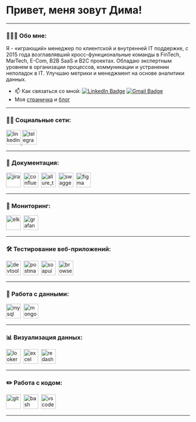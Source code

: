 <!--
**levitskydv/levitskydv** is a ✨ _special_ ✨ repository because its `README.md` (this file) appears on your GitHub profile.

Here are some ideas to get you started:

- 🔭 I’m currently working on ...
- 🌱 I’m currently learning ...
- 👯 I’m looking to collaborate on ...
- 🤔 I’m looking for help with ...
- 💬 Ask me about ...
- 📫 How to reach me: ...
- 😄 Pronouns: ...
- ⚡ Fun fact: ...
-->

# Привет, меня зовут Дима!

---

### 👨🏻‍💻 Обо мне:

Я - «играющий» менеджер по клиентской и внутренней IT поддержке, с 2015 года возглавлявший кросс-функциональные команды в FinTech, MarTech, E-Com, B2B SaaS и B2C проектах. Обладаю экспертным уровнем в организации процессов, коммуникации и устранении неполадок в IT. Улучшаю метрики и менеджмент на основе аналитики данных.

- 📫 Как связаться со мной: [![LinkedIn Badge](https://img.shields.io/badge/-@levitskydv-blue?style=flat&logo=LinkedIn&logoColor=white)](https://www.linkedin.com/in/levitskydv/) [![Gmail Badge](https://img.shields.io/badge/-Protonmail-white?style=flat&logo=protonmail&logoColor=#6D4AFF)](mailto:majorcore@protonmail.ch)
- Моя [страничка](https://nomadswitch.com/main-ru) и [блог](https://nomadswitch.com/blog-ru)

---
### 🤝🏻 Социальные сети:

  <div id="badges">
    <a href="https://www.linkedin.com/in/levitskydv/" target="_blank">
      <img src="https://cdn-icons-png.flaticon.com/512/2504/2504799.png" width="40" height="40" alt="linkedin" />
    </a>
    <a href="https://t.me/willirove" target="_blank">
      <img src="https://cdn-icons-png.flaticon.com/512/2111/2111646.png" width="40" height="40" alt="telegram" />
    </a>
  </div>

---

### 📁 Документация:

<div>
  <img src="https://cdn.worldvectorlogo.com/logos/jira-1.svg" title="jira" alt="jira" width="40" height="40"/>&nbsp
  <img src="https://www.svgrepo.com/show/353597/confluence.svg" title="confluence" alt="confluence" width="40" height="40"/>&nbsp
  <img src="https://plugins.jetbrains.com/files/12513/429395/icon/pluginIcon.svg" title="allure_testops" alt="allure_testops" width="40" height="40"/>&nbsp
  <img src="https://camo.githubusercontent.com/96e43701d83561899724a89d71187445b7b8f4fe84518a3ea5bec8f85bd207bf/68747470733a2f2f63646e2e737667706f726e2e636f6d2f6c6f676f732f737761676765722e737667" title="swagger" alt="swagger" width="40" height="40"/>&nbsp
  <img src="https://cdn.jsdelivr.net/gh/devicons/devicon/icons/figma/figma-original.svg" title="figma" alt="figma" width="40" height="40"/>&nbsp
</div>

---

### 👀 Мониторинг:

<div>
  <img src="https://cdn.freebiesupply.com/logos/large/2x/elastic-stack-logo-png-transparent.png" title="elk" alt="elk" width="40" height="40"/>&nbsp
  <img src="https://upload.wikimedia.org/wikipedia/commons/thumb/3/3b/Grafana_icon.svg/351px-Grafana_icon.svg.png" title="grafana" alt="grafana" width="40" height="40"/>&nbsp

---

### 🛠 Тестирование веб-приложений:

<div>
  <img src="https://d33wubrfki0l68.cloudfront.net/38b5c953a4667366685d55db55d057c86db1fc54/a0fdc/static/acae6b24d940347661ca901ea07f47c1/chrome-dev-logo-icon.png" title="devtools" alt="devtools" width="40" height="40"/>&nbsp
  <img src="https://seeklogo.com/images/P/postman-logo-0087CA0D15-seeklogo.com.png" title="postman" alt="postman" width="40" height="40"/>&nbsp
  <img src="https://static0.smartbear.co/smartbearbrand/media/images/home/soapui-icon.svg" title="soapui" alt="soapui" width="40" height="40"/>&nbsp
  <img src="https://static-00.iconduck.com/assets.00/browserstack-icon-512x511-xfk7rgj2.png" title="browserstack" alt="browserstack" width="40" height="40"/>&nbsp
</div>

---

### 💾 Работа с данными:

<div>
  <img src="https://cdn.jsdelivr.net/gh/devicons/devicon/icons/mysql/mysql-original.svg" title="mysql" alt="mysql" width="40" height="40"/>&nbsp
  <img src="https://cdn.jsdelivr.net/gh/devicons/devicon/icons/mongodb/mongodb-original.svg" title="mongodb" alt="mongodb" width="40" height="40"/>&nbsp
</div>

---

### 📊 Визуализация данных:

<div>
  <img src="https://www.svgrepo.com/show/354012/looker-icon.svg" title="looker" alt="looker" width="40" height="40"/>&nbsp
  <img src="https://upload.wikimedia.org/wikipedia/commons/thumb/3/34/Microsoft_Office_Excel_%282019%E2%80%93present%29.svg/2203px-Microsoft_Office_Excel_%282019%E2%80%93present%29.svg.png" title="excel" alt="excel" width="40" height="40"/>&nbsp
  <img src="https://asset.brandfetch.io/idmq1uuJbI/id2in349id.png" title="redash" alt="redash" width="40" height="40"/>&nbsp
</div>

---

### ✏️ Работа с кодом:

<div>
  <img src="https://cdn.jsdelivr.net/gh/devicons/devicon/icons/git/git-original.svg" title="git" alt="git" width="40" height="40"/>&nbsp
  <img src="https://upload.wikimedia.org/wikipedia/commons/thumb/4/4b/Bash_Logo_Colored.svg/1024px-Bash_Logo_Colored.svg.png?20180723054350" title="bash" alt="bash" width="40" height="40"/>&nbsp
  <img src="https://cdn.jsdelivr.net/gh/devicons/devicon/icons/vscode/vscode-original.svg" title="vscode" alt="vscode" width="40" height="40"/>&nbsp
  
</div>

---